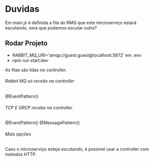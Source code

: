 # Duvidas
Em main.js é definida a fila do RMQ que este microserviço estará escutando, será que podemos escutar outra?


## Rodar Projeto
- RABBIT_MQ_URI='amqp://guest:guest@localhost:5672' em .env
- npm run start:dev

As filas são lidas no controller.

###### Rabbit MQ só recebe na controller
@EventPattern()

###### TCP E GRCP recebe na controller
@EventPattern()
@MessagePattern()

###### Mais opções
Caso o microserviço esteja escutando, é possivel usar a controller com metodos HTTP.

